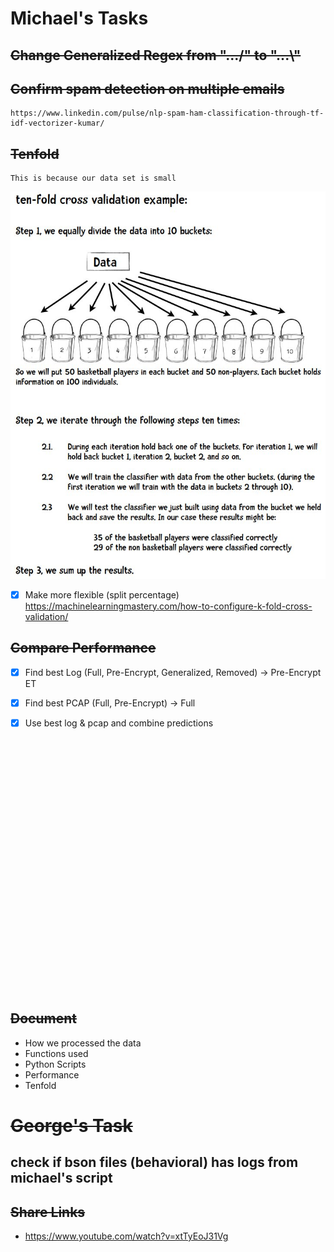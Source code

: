 # Michael's Tasks

## ~~Change Generalized Regex from ".../" to "...\\"~~  

## ~~Confirm spam detection on multiple emails~~
    https://www.linkedin.com/pulse/nlp-spam-ham-classification-through-tf-idf-vectorizer-kumar/

## ~~Tenfold~~
    This is because our data set is small
![[Tenfold](https://www.kdnuggets.com/2018/01/training-test-sets-cross-validation.html)](tenfold.jpg)
 - [X] Make more flexible (split percentage)
    https://machinelearningmastery.com/how-to-configure-k-fold-cross-validation/


## ~~Compare Performance~~
 - [X] Find best Log (Full, Pre-Encrypt, Generalized, Removed) -> Pre-Encrypt ET
 - [X] Find best PCAP (Full, Pre-Encrypt) -> Full
 - [X] Use best log & pcap and combine predictions



































<br>
<br>
<br>
<br>
<br>
<br>
<br>
<br>
<br>
<br>
<br>
<br>
<br>
<br>
<br>
<br>
<br>
<br>
<br>
<br>
<br>
<br>
<br>
<br>

## ~~Document~~
 - How we processed the data
 - Functions used
 - Python Scripts
 - Performance
 - Tenfold

# ~~George's Task~~
## check if bson files (behavioral) has logs from michael's script

## ~~Share Links~~
- https://www.youtube.com/watch?v=xtTyEoJ31Vg